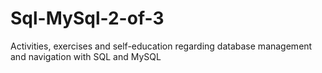 # Sql-MySql-2-of-3

Activities, exercises and self-education regarding database management and navigation with SQL and MySQL
